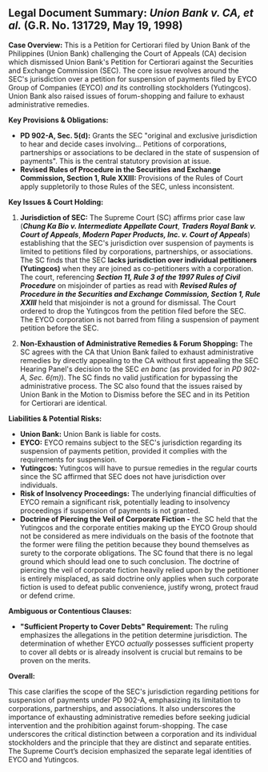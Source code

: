 ## Legal Document Summary: *Union Bank v. CA, et al.* (G.R. No. 131729, May 19, 1998)

**Case Overview:** This is a Petition for Certiorari filed by Union Bank of the Philippines (Union Bank) challenging the Court of Appeals (CA) decision which dismissed Union Bank's Petition for Certiorari against the Securities and Exchange Commission (SEC). The core issue revolves around the SEC's jurisdiction over a petition for suspension of payments filed by EYCO Group of Companies (EYCO) *and* its controlling stockholders (Yutingcos). Union Bank also raised issues of forum-shopping and failure to exhaust administrative remedies.

**Key Provisions & Obligations:**

*   **PD 902-A, Sec. 5(d):** Grants the SEC "original and exclusive jurisdiction to hear and decide cases involving... Petitions of corporations, partnerships or associations to be declared in the state of suspension of payments". This is the central statutory provision at issue.
*   **Revised Rules of Procedure in the Securities and Exchange Commission, Section 1, Rule XXIII:** Provisions of the Rules of Court apply suppletorily to those Rules of the SEC, unless inconsistent.

**Key Issues & Court Holding:**

1.  **Jurisdiction of SEC:** The Supreme Court (SC) affirms prior case law (***Chung Ka Bio v. Intermediate Appellate Court***, ***Traders Royal Bank v. Court of Appeals***, ***Modern Paper Products, Inc. v. Court of Appeals***) establishing that the SEC's jurisdiction over suspension of payments is limited to petitions filed by corporations, partnerships, or associations. The SC finds that the SEC **lacks jurisdiction over individual petitioners (Yutingcos)** when they are joined as co-petitioners with a corporation. The court, referencing ***Section 11, Rule 3 of the 1997 Rules of Civil Procedure*** on misjoinder of parties as read with ***Revised Rules of Procedure in the Securities and Exchange Commission, Section 1, Rule XXIII*** held that misjoinder is not a ground for dismissal. The Court ordered to drop the Yutingcos from the petition filed before the SEC. The EYCO corporation is not barred from filing a suspension of payment petition before the SEC.

2.  **Non-Exhaustion of Administrative Remedies & Forum Shopping:** The SC agrees with the CA that Union Bank failed to exhaust administrative remedies by directly appealing to the CA without first appealing the SEC Hearing Panel's decision to the SEC *en banc* (as provided for in *PD 902-A, Sec. 6(m)*). The SC finds no valid justification for bypassing the administrative process. The SC also found that the issues raised by Union Bank in the Motion to Dismiss before the SEC and in its Petition for Certiorari are identical.

**Liabilities & Potential Risks:**

*   **Union Bank:** Union Bank is liable for costs.
*   **EYCO:** EYCO remains subject to the SEC's jurisdiction regarding its suspension of payments petition, provided it complies with the requirements for suspension.
*   **Yutingcos:** Yutingcos will have to pursue remedies in the regular courts since the SC affirmed that SEC does not have jurisdiction over individuals.
*   **Risk of Insolvency Proceedings:** The underlying financial difficulties of EYCO remain a significant risk, potentially leading to insolvency proceedings if suspension of payments is not granted.
* **Doctrine of Piercing the Veil of Corporate Fiction -** the SC held that the Yutingcos and the corporate entities making up the EYCO Group should not be considered as mere individuals on the basis of the footnote that the former were filing the petition because they bound themselves as surety to the corporate obligations. The SC found that there is no legal ground which should lead one to such conclusion. The doctrine of piercing the veil of corporate fiction heavily relied upon by the petitioner is entirely misplaced, as said doctrine only applies when such corporate fiction is used to defeat public convenience, justify wrong, protect fraud or defend crime.

**Ambiguous or Contentious Clauses:**

*   **"Sufficient Property to Cover Debts" Requirement:** The ruling emphasizes the allegations in the petition determine jurisdiction. The determination of whether EYCO *actually* possesses sufficient property to cover all debts or is already insolvent is crucial but remains to be proven on the merits.

**Overall:**

This case clarifies the scope of the SEC's jurisdiction regarding petitions for suspension of payments under PD 902-A, emphasizing its limitation to corporations, partnerships, and associations. It also underscores the importance of exhausting administrative remedies before seeking judicial intervention and the prohibition against forum-shopping. The case underscores the critical distinction between a corporation and its individual stockholders and the principle that they are distinct and separate entities. The Supreme Court’s decision emphasized the separate legal identities of EYCO and Yutingcos.

